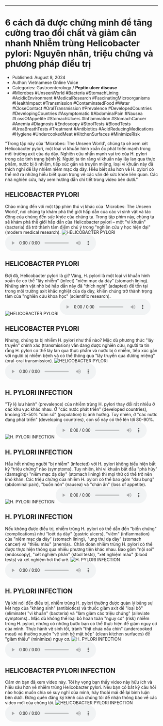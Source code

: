 
---

# 6 cách đã được chứng minh để tăng cường trao đổi chất và giảm cân nhanh Nhiễm trùng Helicobacter pylori: Nguyên nhân, triệu chứng và phương pháp điều trị

- Published: August 8, 2024
- Author: Vietnamese Online Voice
- Categories: Gastroenterology / **Peptic ulcer disease**
- #Microbes #UnseenWorld #Bacteria #StomachLining #AcidicEnvironment #MedicalResearch #FascinatingMicroorganisms #HealthImpact #Transmission #ContaminatedFood #Water #CloseContact #OralTransmission #Prevalence #DevelopedCountries #DevelopingCountries #Asymptomatic #AbdominalPain #Nausea #LossOfAppetite #StomachUlcers #Inflammation #StomachCancer #Anemia #Diagnosis #Endoscopy #StoolTests #BloodTests #UreaBreathTests #Treatment #Antibiotics #AcidReducingMedications #Hygiene #UndercookedMeat #KitchenSurfaces #MinimizeRisk

"Trong tập này của 'Microbes: The Unseen World', chúng ta sẽ xem xét Helicobacter pylori, một loại vi khuẩn hình xoắn ốc phát triển mạnh trong môi trường axit của dạ dày. Nghiên cứu nhấn mạnh vai trò của H. pylori trong các tình trạng bệnh lý. Người ta tin rằng vi khuẩn này lây lan qua thực phẩm, nước bị ô nhiễm, tiếp xúc gần và truyền miệng, loại vi khuẩn này đã thích nghi để lây nhiễm niêm mạc dạ dày. Hiểu biết sâu hơn về H. pylori có thể mở ra những hiểu biết quan trọng về các vấn đề sức khỏe liên quan. Các nhà nghiên cứu, hãy xem hướng dẫn chi tiết trong video bên dưới."


## HELICOBACTER PYLORI

Chào mừng đến với một tập phim thú vị khác của 'Microbes: The Unseen World', nơi chúng ta khám phá thế giới hấp dẫn của các vi sinh vật và tác động của chúng đến sức khỏe của chúng ta. Trong tập phim này, chúng ta sẽ khám phá thế giới hấp dẫn của Helicobacter pylori – một "vi khuẩn" (bacteria) đã trở thành tâm điểm chú ý trong "nghiên cứu y học hiện đại" (modern medical research).
![HELICOBACTER PYLORI](https://http-archiver-apis-production-80.schnworks.com/storage/images/transitions/2024-08-08/transition--13858969337-Montserrat-SemiBold-004895.jpg)
<audio controls>
    <source src="https://http-archiver-apis-production-80.schnworks.com/storage/storage/audio/file-2889322772.mp3" type="audio/mpeg">
</audio>



## HELICOBACTER PYLORI

Đợi đã, Helicobacter pylori là gì? Vâng, H. pylori là một loại vi khuẩn hình xoắn ốc có thể "lây nhiễm" (infect) "niêm mạc dạ dày" (stomach lining). Những sinh vật nhỏ bé hấp dẫn này đã "thích nghi" (adapted) để tồn tại trong môi trường axit khắc nghiệt của dạ dày, khiến chúng trở thành trọng tâm của "nghiên cứu khoa học" (scientific research).
![HELICOBACTER PYLORI](https://http-archiver-apis-production-80.schnworks.com/storage/images/transitions/2024-08-08/transition--39285450120-Montserrat-ExtraBold-4A148C.jpg)
<audio controls>
    <source src="https://http-archiver-apis-production-80.schnworks.com/storage/storage/audio/file-9792682004.mp3" type="audio/mpeg">
</audio>



## HELICOBACTER PYLORI

Nhưng, chúng ta bị nhiễm H. pylori như thế nào? Mặc dù phương thức "lây truyền" chính xác (transmission) vẫn đang được nghiên cứu, người ta tin rằng H. pylori có thể lây lan qua thực phẩm và nước bị ô nhiễm, tiếp xúc gần với người bị nhiễm bệnh và có thể thông qua "lây truyền qua đường miệng" (oral-oral transmission).
![HELICOBACTER PYLORI](https://http-archiver-apis-production-80.schnworks.com/storage/images/transitions/2024-08-08/transition-15624806505-Montserrat-SemiBold-4A148C.jpg)
<audio controls>
    <source src="https://http-archiver-apis-production-80.schnworks.com/storage/storage/audio/file-6593323785.mp3" type="audio/mpeg">
</audio>



## H. PYLORI INFECTION

"Tỷ lệ lưu hành" (prevalence) của nhiễm trùng H. pylori thay đổi rất nhiều ở các khu vực khác nhau. Ở "các nước phát triển" (developed countries), khoảng 20-50% "dân số" (population) bị ảnh hưởng. Tuy nhiên, ở "các nước đang phát triển" (developing countries), con số này có thể lên tới 80-90%.
![H. PYLORI INFECTION](https://http-archiver-apis-production-80.schnworks.com/storage/images/transitions/2024-08-08/transition--5561374580-Montserrat-SemiBold-303F9F.jpg)
<audio controls>
    <source src="https://http-archiver-apis-production-80.schnworks.com/storage/storage/audio/file-15903658368.mp3" type="audio/mpeg">
</audio>



## H. PYLORI INFECTION

Hầu hết những người "bị nhiễm" (infected) với H. pylori không biểu hiện bất kỳ "triệu chứng" nào (symptoms). Tuy nhiên, khi vi khuẩn bắt đầu "phá hủy" (damaging) "niêm mạc dạ dày" (stomach lining) thì mọi thứ có thể trở nên khó khăn. Các triệu chứng của nhiễm H. pylori có thể bao gồm "đau bụng" (abdominal pain), "buồn nôn" (nausea) và "chán ăn" (loss of appetite).
![H. PYLORI INFECTION](https://http-archiver-apis-production-80.schnworks.com/storage/images/transitions/2024-08-08/transition-20885346034-Montserrat-Bold-303F9F.jpg)
<audio controls>
    <source src="https://http-archiver-apis-production-80.schnworks.com/storage/storage/audio/file-10414605116.mp3" type="audio/mpeg">
</audio>



## H. PYLORI INFECTION

Nếu không được điều trị, nhiễm trùng H. pylori có thể dẫn đến "biến chứng" (complications) như "loét dạ dày" (gastric ulcers), "viêm" (inflammation) của "niêm mạc dạ dày" (stomach lining), "ung thư dạ dày" (stomach cancer) và "thiếu máu" (anemia).. Chẩn đoán nhiễm trùng H. pylori có thể được thực hiện thông qua nhiều phương tiện khác nhau. Bao gồm "nội soi" (endoscopy), "xét nghiệm phân" (stool tests), "xét nghiệm máu" (blood tests) và xét nghiệm hơi thở urê.
![H. PYLORI INFECTION](https://http-archiver-apis-production-80.schnworks.com/storage/images/transitions/2024-08-08/transition-3943215168-Montserrat-Regular-303F9F.jpg)
<audio controls>
    <source src="https://http-archiver-apis-production-80.schnworks.com/storage/storage/audio/file-10864614307.mp3" type="audio/mpeg">
</audio>



## H. PYLORI INFECTION

Và khi nói đến điều trị, nhiễm trùng H. pylori thường được quản lý bằng sự kết hợp của "kháng sinh" (antibiotics) và thuốc giảm axit để "loại bỏ" (eliminate) "vi khuẩn" (bacteria) và "làm giảm các triệu chứng" (alleviate symptoms).. Mặc dù không thể loại bỏ hoàn toàn "nguy cơ" (risk) nhiễm trùng H. pylori, nhưng có những bước bạn có thể thực hiện để giảm nguy cơ của mình. Thực hành vệ sinh tốt, tránh "thịt chưa nấu chín" (undercooked meat) và thường xuyên "vệ sinh bề mặt bếp" (clean kitchen surfaces) để "giảm thiểu" (minimize) nguy cơ.
![H. PYLORI INFECTION](https://http-archiver-apis-production-80.schnworks.com/storage/images/transitions/2024-08-08/transition-2008237808-Montserrat-Regular-880E4F.jpg)
<audio controls>
    <source src="https://http-archiver-apis-production-80.schnworks.com/storage/storage/audio/file-35223499536.mp3" type="audio/mpeg">
</audio>



## HELICOBACTER PYLORI INFECTION

Cảm ơn bạn đã xem video này. Tôi hy vọng bạn thấy video này hữu ích và hiểu sâu hơn về nhiễm trùng Helicobacter pylori. Nếu bạn có bất kỳ câu hỏi nào hoặc muốn chia sẻ suy nghĩ của mình, hãy thoải mái để lại bình luận bên dưới. Đừng quên đăng ký kênh của chúng tôi để nhận thông báo về các video mới của chúng tôi.
![HELICOBACTER PYLORI INFECTION](https://http-archiver-apis-production-80.schnworks.com/storage/images/transitions/2024-08-08/transition-11687563144-Montserrat-Regular-004895.jpg)
<audio controls>
    <source src="https://http-archiver-apis-production-80.schnworks.com/storage/storage/audio/file-4104615414.mp3" type="audio/mpeg">
</audio>

